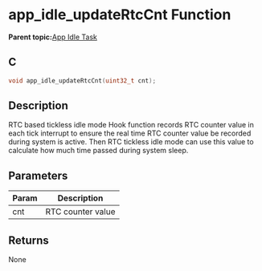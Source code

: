 # app\_idle\_updateRtcCnt Function

**Parent topic:**[App Idle Task](GUID-B3D492FD-EE43-4E34-B7E0-43508DC5B865.md)

## C

```c
void app_idle_updateRtcCnt(uint32_t cnt);
```

## Description

RTC based tickless idle mode Hook function records RTC counter value in each tick interrupt to ensure the real time RTC counter value be recorded during system is active. Then RTC tickless idle mode can use this value to calculate how much time passed during system sleep.

## Parameters

|Param|Description|
|-----|-----------|
|cnt|RTC counter value|

## Returns

None

